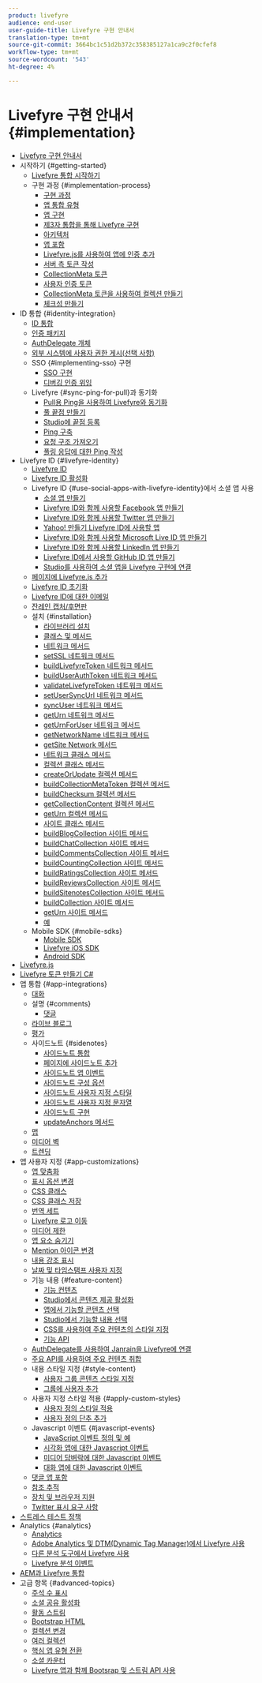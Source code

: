 ```yaml
---
product: livefyre
audience: end-user
user-guide-title: Livefyre 구현 안내서
translation-type: tm+mt
source-git-commit: 3664bc1c51d2b372c358385127a1ca9c2f0cfef8
workflow-type: tm+mt
source-wordcount: '543'
ht-degree: 4%

---
```



# Livefyre 구현 안내서 {#implementation}

+ [Livefyre 구현 안내서](home.md)
+ 시작하기 {#getting-started}
   + [Livefyre 통합 시작하기](c-getting-started/c-getting-started.md)
   + 구현 과정 {#implementation-process}
      + [구현 과정](c-getting-started/c-implementation-process/c-implementation-process.md)
      + [앱 통합 유형](c-getting-started/c-implementation-process/c-app-integration-types.md)
      + [앱 구현](c-getting-started/designer-app-implementation.md)
      + [제3자 통합을 통해 Livefyre 구현](c-app-integrations/implement-livefyre-3rd-party.md)
      + [아키텍처](c-getting-started/c-implementation-process/c-architecture.md)
      + [앱 포함](c-getting-started/c-implementation-process/c-using-livefyre.js-to-create-customize-and-use-apps-on-your-site.md)
      + [Livefyre.js를 사용하여 앱에 인증 추가](c-getting-started/c-implementation-process/c-add-authetication-to-an-app-using-livefyre.js.md)
      + [서버 측 토큰 작성](c-getting-started/c-implementation-process/c-build-server-side-tokens.md)
      + [CollectionMeta 토큰](c-getting-started/c-implementation-process/c-collectionmeta-tokent.md)
      + [사용자 인증 토큰](c-getting-started/c-implementation-process/c-user-auth-token.md)
      + [CollectionMeta 토큰을 사용하여 컬렉션 만들기](t-create-a-collectionmeta-token.md)
      + [체크섬 만들기](c-creating-a-checksum.md)
+ ID 통합 {#identity-integration}
   + [ID 통합](t-about-identity-integration/t-about-identity-integration.md)
   + [인증 패키지](t-about-identity-integration/c-authorization-package.md)
   + [AuthDelegate 개체](t-about-identity-integration/c-building-an-auth-delegate.md)
   + [외부 시스템에 사용자 권한 게시(선택 사항)](t-about-identity-integration/c-posting-user-permissions-to-external-systems.md)
   + SSO {#implementing-sso} 구현
      + [SSO 구현](t-about-identity-integration/c-implementing-sso/c-implementing-sso.md)
      + [디버깅 인증 위임](t-about-identity-integration/c-implementing-sso/c-debugging-auth.md)
   + Livefyre {#sync-ping-for-pull}과 동기화
      + [Pull용 Ping을 사용하여 Livefyre와 동기화](t-about-identity-integration/t-sync-with-livefyre-using-ping-for-pull/t-sync-with-livefyre-using-ping-for-pull.md)
      + [풀 끝점 만들기](t-about-identity-integration/t-sync-with-livefyre-using-ping-for-pull/t-build-the-pull-endpoint.md)
      + [Studio에 끝점 등록](t-about-identity-integration/t-sync-with-livefyre-using-ping-for-pull/c-register-the-endpoint-with-studio.md)
      + [Ping 구축](t-about-identity-integration/t-sync-with-livefyre-using-ping-for-pull/t-build-the-ping.md)
      + [요청 구조 가져오기](t-about-identity-integration/t-sync-with-livefyre-using-ping-for-pull/t-pull-request-structure.md)
      + [풀링 응답에 대한 Ping 작성](t-about-identity-integration/t-sync-with-livefyre-using-ping-for-pull/c-build-the-ping-for-pull-response.md)
+ Livefyre ID {#livefyre-identity}
   + [Livefyre ID](c-livefyre-identity-comp/c-livefyre-identity-comp.md)
   + [Livefyre ID 활성화](c-livefyre-identity-comp/t-enable-livefyre-identity.md)
   + Livefyre ID {#use-social-apps-with-livefyre-identity}에서 소셜 앱 사용
      + [소셜 앱 만들기](c-livefyre-identity-comp/t-create-your-social-apps.md)
      + [Livefyre ID와 함께 사용할 Facebook 앱 만들기](c-livefyre-identity-comp/t-create-a-facebook-app-for-use-with-livefyre-identity.md)
      + [Livefyre ID와 함께 사용할 Twitter 앱 만들기](c-livefyre-identity-comp/t-create-a-twitter-app-for-use-with-livefyre-identity.md)
      + [Yahoo! 만들기 Livefyre ID에 사용할 앱](c-livefyre-identity-comp/t-create-a-yahoo-app-for-use-with-livefyre-identity.md)
      + [Livefyre ID와 함께 사용할 Microsoft Live ID 앱 만들기](c-livefyre-identity-comp/t-create-a-microsoft-live-id-app-for-use-with-livefyre-identity.md)
      + [Livefyre ID와 함께 사용할 LinkedIn 앱 만들기](c-livefyre-identity-comp/t-create-a-linkedin-app-for-use-with-livefyre-identity.md)
      + [Livefyre ID에서 사용할 GitHub ID 앱 만들기](c-livefyre-identity-comp/c-create-a-github-identity.md)
      + [Studio를 사용하여 소셜 앱을 Livefyre 구현에 연결](c-livefyre-identity-comp/t-using-studio-to-connect-your-social-apps-to-your-livefyre-implementation.md)
   + [페이지에 Livefyre.js 추가](c-livefyre-identity-comp/t-add-livefyre.js-to-the-page.md)
   + [Livefyre ID 초기화](c-livefyre-identity-comp/t-initialize-livefyre-identity.md)
   + [Livefyre ID에 대한 이메일](c-livefyre-identity-comp/c-emails-for-livefyre-identity.md)
   + [잔레인 캡처/후면판](c-livefyre-identity-comp/c-janrain-capture-backplane-comp.md)
   + 설치 {#installation}
      + [라이브러리 설치](c-installing-libraries/c-installing-libraries.md)
      + [클래스 및 메서드](c-installing-libraries/c-methods-livefyre.md)
      + [네트워크 메서드](c-installing-libraries/c-network-methods.md)
      + [setSSL 네트워크 메서드](c-installing-libraries/r-setssl-method.md)
      + [buildLivefyreToken 네트워크 메서드](c-installing-libraries/r-buildlivefyretoken-method.md)
      + [buildUserAuthToken 네트워크 메서드](c-installing-libraries/r-builduserauthtoken-method.md)
      + [validateLivefyreToken 네트워크 메서드](c-installing-libraries/c-validatelivefyretoken-network-method.md)
      + [setUserSyncUrl 네트워크 메서드](c-installing-libraries/r-setusersyncurl-method.md)
      + [syncUser 네트워크 메서드](c-installing-libraries/r-syncuser-method.md)
      + [getUrn 네트워크 메서드](c-installing-libraries/r-geturn-method.md)
      + [getUrnForUser 네트워크 메서드](c-installing-libraries/r-geturnforuser-method.md)
      + [getNetworkName 네트워크 메서드](c-installing-libraries/r-getnetworkname-method.md)
      + [getSite Network 메서드](c-installing-libraries/r-getsite-method.md)
      + [네트워크 클래스 메서드](c-installing-libraries/c-network-class-methods.md)
      + [컬렉션 클래스 메서드](c-installing-libraries/c-collection-methods.md)
      + [createOrUpdate 컬렉션 메서드](c-installing-libraries/r-createorupdate-collection-method.md)
      + [buildCollectionMetaToken 컬렉션 메서드](c-installing-libraries/r-buildcollectionmetatoken-collection-method.md)
      + [buildChecksum 컬렉션 메서드](c-installing-libraries/r-buildchecksum-collection-method.md)
      + [getCollectionContent 컬렉션 메서드](c-installing-libraries/t-getcollectioncontent-collection-method.md)
      + [getUrn 컬렉션 메서드](c-installing-libraries/r-geturn-collection-method.md)
      + [사이트 클래스 메서드](c-installing-libraries/c-site-methods.md)
      + [buildBlogCollection 사이트 메서드](c-installing-libraries/r-buildblogcollection-site-method.md)
      + [buildChatCollection 사이트 메서드](c-installing-libraries/r-buildchatcollection-site-method.md)
      + [buildCommentsCollection 사이트 메서드](c-installing-libraries/r-buildcommentscollection-site-method.md)
      + [buildCountingCollection 사이트 메서드](c-installing-libraries/r-buildcountingcollection-site-method.md)
      + [buildRatingsCollection 사이트 메서드](c-installing-libraries/r-buildratingscollection-site-method.md)
      + [buildReviewsCollection 사이트 메서드](c-installing-libraries/r-buildreviewscollection-site-method.md)
      + [buildSitenotesCollection 사이트 메서드](c-installing-libraries/r-buildsitenotescollection-site-method.md)
      + [buildCollection 사이트 메서드](c-installing-libraries/r-buildcollection-site-method.md)
      + [getUrn 사이트 메서드](c-installing-libraries/r-geturn-site-method.md)
      + [예](c-installing-libraries/c-libraries-examples.md)
   + Mobile SDK {#mobile-sdks}
      + [Mobile SDK](c-mobile-sdks/c-mobile-sdks.md)
      + [Livefyre iOS SDK](c-mobile-sdks/c-livefyre-ios-sdk.md)
      + [Android SDK](c-mobile-sdks/c-android-sdk.md)
+ [Livefyre.js](c-livefyre.js.md)
+ [Livefyre 토큰 만들기 C#](c-creating-livefyre-tokens-c-.md)
+ 앱 통합 {#app-integrations}
   + [대화](c-app-integrations/c-app-integratios-chat.md)
   + 설명 {#comments}
      + [댓글](c-app-integrations/c-comments-integration/c-comments-integration.md)
   + [라이브 블로그](c-app-integrations/c-live-blog-integration.md)
   + [평가](c-app-integrations/c-reviews-integration.md)
   + 사이드노트 {#sidenotes}
      + [사이드노트 통합](c-app-integrations/c-sidenotes-integration/r-sidenotes-integration.md)
      + [페이지에 사이드노트 추가](c-app-integrations/c-sidenotes-integration/r-adding-sidenotes-to-a-page.md)
      + [사이드노트 앱 이벤트](c-app-integrations/c-sidenotes-integration/r-app-events.md)
      + [사이드노트 구성 옵션](c-app-integrations/c-sidenotes-integration/r-configuration-options.md)
      + [사이드노트 사용자 지정 스타일](c-app-integrations/c-sidenotes-integration/r-custom-styles.md)
      + [사이드노트 사용자 지정 문자열](c-app-integrations/c-sidenotes-integration/r-custom-strings.md)
      + [사이드노트 구현](c-app-integrations/c-sidenotes-integration/r-sidenotes-implementation.md)
      + [updateAnchors 메서드](c-app-integrations/c-sidenotes-integration/update-anchors-method.md)
   + [맵](c-app-integrations/c-map-integration.md)
   + [미디어 벽](c-app-integrations/c-media-wall-integration.md)
   + [트렌딩](c-app-integrations/c-trending-integration.md)
+ 앱 사용자 지정 {#app-customizations}
   + [앱 맞춤화](c-app-customizations/c-app-customizations.md)
   + [표시 옵션 변경](c-app-customizations/c-change-display-options.md)
   + [CSS 클래스](c-app-customizations/c-css-classes.md)
   + [CSS 클래스 저장](c-app-customizations/c-storify-css-classes.md)
   + [번역 세트](c-app-customizations/c-translation-sets.md)
   + [Livefyre 로고 이동](c-app-customizations/c-move-the-livefyre-logo.md)
   + [미디어 제한](c-app-customizations/c-restrict-media.md)
   + [앱 요소 숨기기](c-app-customizations/c-hide-app-elements.md)
   + [Mention 아이콘 변경](c-app-customizations/c-change-mention-icon.md)
   + [내용 강조 표시](c-app-customizations/c-highlight-content.md)
   + [날짜 및 타임스탬프 사용자 지정](c-app-customizations/c-date-time-stamp.md)
   + 기능 내용 {#feature-content}
      + [기능 컨텐츠](c-app-customizations/t-feature-content.md)
      + [Studio에서 콘텐츠 제공 활성화](c-app-customizations/t-enable-featuring-content-in-studio.md)
      + [앱에서 기능할 콘텐츠 선택](c-app-customizations/t-select-content-to-feature.md)
      + [Studio에서 기능할 내용 선택](c-app-customizations/t-select-content-to-feature-from-studio.md)
      + [CSS를 사용하여 주요 컨텐츠의 스타일 지정](c-app-customizations/c-use-css-to-style-featured-content.md)
      + [기능 API](c-app-customizations/c-feature-apis.md)
   + [AuthDelegate를 사용하여 Janrain을 Livefyre에 연결](c-app-customizations/c-connecting-janrain-to-livefyre-using-authdelegate.md)
   + [주요 API를 사용하여 주요 컨텐츠 취합](c-app-customizations/c-aggregated-featured-content-using-the-featured-apis.md)
   + 내용 스타일 지정 {#style-content}
      + [사용자 그룹 콘텐츠 스타일 지정](c-app-customizations/c-style-user-group-content.md)
      + [그룹에 사용자 추가](c-app-customizations/c-adding-users-to-groups.md)
   + 사용자 지정 스타일 적용 {#apply-custom-styles}
      + [사용자 정의 스타일 적용](c-app-customizations/c-applying-custom-styles-.md)
      + [사용자 정의 단추 추가](c-app-customizations/t-add-custom-buttons.md)
   + Javascript 이벤트 {#javascript-events}
      + [JavaScript 이벤트 정의 및 예](c-app-customizations/c-javascript-events.md)
      + [시각화 앱에 대한 Javascript 이벤트](c-app-customizations/c-javascript-events-for-visualization-apps.md)
      + [미디어 담벼락에 대한 Javascript 이벤트](c-app-customizations/c-javascript-events-media-wall.md)
      + [대화 앱에 대한 Javascript 이벤트](c-app-customizations/c-javascript-events-for-conversation-apps.md)
   + [댓글 앱 포함](c-app-customizations/c-embed-a-comments-app.md)
   + [참조 추적](c-app-customizations/c-referral-tracking.md)
   + [장치 및 브라우저 지원](c-app-customizations/c-device-and-browser-support.md)
   + [Twitter 표시 요구 사항](c-app-customizations/c-twitter-display-requirements.md)
+ [스트레스 테스트 정책](c-stress-test-policy.md)
+ Analytics {#analytics}
   + [Analytics](livefyre-analytics/livefyre-analytics.md)
   + [Adobe Analytics 및 DTM(Dynamic Tag Manager)에서 Livefyre 사용](livefyre-analytics/c-use-livefyre-with-adobe-analytics.md)
   + [다른 분석 도구에서 Livefyre 사용](livefyre-analytics/c-livefyre-analytics.md)
   + [Livefyre 분석 이벤트](livefyre-analytics/c-livefyre-analytics-events.md)
+ [AEM과 Livefyre 통합](c-livefyre-aem-integration.md)
+ 고급 항목 {#advanced-topics}
   + [주석 수 표시](c-advanced-topics/t-display-comment-count.md)
   + [소셜 공유 활성화](c-advanced-topics/c-enabling-social-sharing.md)
   + [활동 스트림](c-advanced-topics/c-activity-stream.md)
   + [Bootstrap HTML](c-advanced-topics/c-bootstrap-html.md)
   + [컬렉션 변경](c-advanced-topics/c-change-collection.md)
   + [여러 컬렉션](c-advanced-topics/c-multiple-collections.md)
   + [핵심 앱 유형 전환](c-advanced-topics/c-switch-core-app-types.md)
   + [소셜 카운터](c-advanced-topics/c-social-counter.md)
   + [Livefyre 앱과 함께 Bootsrap 및 스트림 API 사용](c-advanced-topics/bootstrap-stream-api.md)
